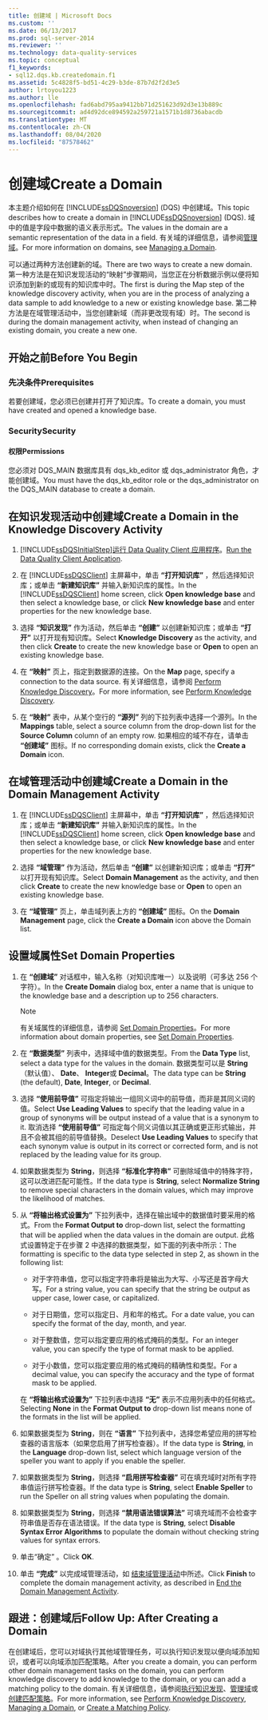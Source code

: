 ```yaml
---
title: 创建域 | Microsoft Docs
ms.custom: ''
ms.date: 06/13/2017
ms.prod: sql-server-2014
ms.reviewer: ''
ms.technology: data-quality-services
ms.topic: conceptual
f1_keywords:
- sql12.dqs.kb.createdomain.f1
ms.assetid: 5c4828f5-bd51-4c29-b3de-87b7d2f2d3e5
author: lrtoyou1223
ms.author: lle
ms.openlocfilehash: fad6abd795aa9412bb71d251623d92d3e13b889c
ms.sourcegitcommit: ad4d92dce894592a259721a1571b1d8736abacdb
ms.translationtype: MT
ms.contentlocale: zh-CN
ms.lasthandoff: 08/04/2020
ms.locfileid: "87578462"
---
```

# <a name="create-a-domain"></a><span data-ttu-id="2592d-102">创建域</span><span class="sxs-lookup"><span data-stu-id="2592d-102">Create a Domain</span></span>
  <span data-ttu-id="2592d-103">本主题介绍如何在 [!INCLUDE[ssDQSnoversion](../includes/ssdqsnoversion-md.md)] (DQS) 中创建域。</span><span class="sxs-lookup"><span data-stu-id="2592d-103">This topic describes how to create a domain in [!INCLUDE[ssDQSnoversion](../includes/ssdqsnoversion-md.md)] (DQS).</span></span> <span data-ttu-id="2592d-104">域中的值是字段中数据的语义表示形式。</span><span class="sxs-lookup"><span data-stu-id="2592d-104">The values in the domain are a semantic representation of the data in a field.</span></span> <span data-ttu-id="2592d-105">有关域的详细信息，请参阅[管理域](../../2014/data-quality-services/managing-a-domain.md)。</span><span class="sxs-lookup"><span data-stu-id="2592d-105">For more information on domains, see [Managing a Domain](../../2014/data-quality-services/managing-a-domain.md).</span></span>  
  
 <span data-ttu-id="2592d-106">可以通过两种方法创建新的域。</span><span class="sxs-lookup"><span data-stu-id="2592d-106">There are two ways to create a new domain.</span></span> <span data-ttu-id="2592d-107">第一种方法是在知识发现活动的“映射”步骤期间，当您正在分析数据示例以便将知识添加到新的或现有的知识库中时。</span><span class="sxs-lookup"><span data-stu-id="2592d-107">The first is during the Map step of the knowledge discovery activity, when you are in the process of analyzing a data sample to add knowledge to a new or existing knowledge base.</span></span> <span data-ttu-id="2592d-108">第二种方法是在域管理活动中，当您创建新域（而非更改现有域）时。</span><span class="sxs-lookup"><span data-stu-id="2592d-108">The second is during the domain management activity, when instead of changing an existing domain, you create a new one.</span></span>  
  
##  <a name="before-you-begin"></a><a name="BeforeYouBegin"></a> <span data-ttu-id="2592d-109">开始之前</span><span class="sxs-lookup"><span data-stu-id="2592d-109">Before You Begin</span></span>  
  
###  <a name="prerequisites"></a><a name="Prerequisites"></a><span data-ttu-id="2592d-110">先决条件</span><span class="sxs-lookup"><span data-stu-id="2592d-110">Prerequisites</span></span>  
 <span data-ttu-id="2592d-111">若要创建域，您必须已创建并打开了知识库。</span><span class="sxs-lookup"><span data-stu-id="2592d-111">To create a domain, you must have created and opened a knowledge base.</span></span>  
  
###  <a name="security"></a><a name="Security"></a> <span data-ttu-id="2592d-112">Security</span><span class="sxs-lookup"><span data-stu-id="2592d-112">Security</span></span>  
  
####  <a name="permissions"></a><a name="Permissions"></a> <span data-ttu-id="2592d-113">权限</span><span class="sxs-lookup"><span data-stu-id="2592d-113">Permissions</span></span>  
 <span data-ttu-id="2592d-114">您必须对 DQS_MAIN 数据库具有 dqs_kb_editor 或 dqs_administrator 角色，才能创建域。</span><span class="sxs-lookup"><span data-stu-id="2592d-114">You must have the dqs_kb_editor role or the dqs_administrator on the DQS_MAIN database to create a domain.</span></span>  
  
##  <a name="create-a-domain-in-the-knowledge-discovery-activity"></a><a name="Discovery"></a> <span data-ttu-id="2592d-115">在知识发现活动中创建域</span><span class="sxs-lookup"><span data-stu-id="2592d-115">Create a Domain in the Knowledge Discovery Activity</span></span>  
  
1.  [!INCLUDE[ssDQSInitialStep](../includes/ssdqsinitialstep-md.md)]<span data-ttu-id="2592d-116">[运行 Data Quality Client 应用程序](../../2014/data-quality-services/run-the-data-quality-client-application.md)。</span><span class="sxs-lookup"><span data-stu-id="2592d-116">[Run the Data Quality Client Application](../../2014/data-quality-services/run-the-data-quality-client-application.md).</span></span>  
  
2.  <span data-ttu-id="2592d-117">在 [!INCLUDE[ssDQSClient](../includes/ssdqsclient-md.md)] 主屏幕中，单击 **“打开知识库”** ，然后选择知识库；或单击 **“新建知识库”** 并输入新知识库的属性。</span><span class="sxs-lookup"><span data-stu-id="2592d-117">In the [!INCLUDE[ssDQSClient](../includes/ssdqsclient-md.md)] home screen, click **Open knowledge base** and then select a knowledge base, or click **New knowledge base** and enter properties for the new knowledge base.</span></span>  
  
3.  <span data-ttu-id="2592d-118">选择 **“知识发现”** 作为活动，然后单击 **“创建”** 以创建新知识库；或单击 **“打开”** 以打开现有知识库。</span><span class="sxs-lookup"><span data-stu-id="2592d-118">Select **Knowledge Discovery** as the activity, and then click **Create** to create the new knowledge base or **Open** to open an existing knowledge base.</span></span>  
  
4.  <span data-ttu-id="2592d-119">在 **“映射”** 页上，指定到数据源的连接。</span><span class="sxs-lookup"><span data-stu-id="2592d-119">On the **Map** page, specify a connection to the data source.</span></span> <span data-ttu-id="2592d-120">有关详细信息，请参阅 [Perform Knowledge Discovery](../../2014/data-quality-services/perform-knowledge-discovery.md)。</span><span class="sxs-lookup"><span data-stu-id="2592d-120">For more information, see [Perform Knowledge Discovery](../../2014/data-quality-services/perform-knowledge-discovery.md).</span></span>  
  
5.  <span data-ttu-id="2592d-121">在 **“映射”** 表中，从某个空行的 **“源列”** 列的下拉列表中选择一个源列。</span><span class="sxs-lookup"><span data-stu-id="2592d-121">In the **Mappings** table, select a source column from the drop-down list for the **Source Column** column of an empty row.</span></span> <span data-ttu-id="2592d-122">如果相应的域不存在，请单击 **“创建域”** 图标。</span><span class="sxs-lookup"><span data-stu-id="2592d-122">If no corresponding domain exists, click the **Create a Domain** icon.</span></span>  
  
##  <a name="create-a-domain-in-the-domain-management-activity"></a><a name="DomainManagement"></a> <span data-ttu-id="2592d-123">在域管理活动中创建域</span><span class="sxs-lookup"><span data-stu-id="2592d-123">Create a Domain in the Domain Management Activity</span></span>  
  
1.  <span data-ttu-id="2592d-124">在 [!INCLUDE[ssDQSClient](../includes/ssdqsclient-md.md)] 主屏幕中，单击 **“打开知识库”** ，然后选择知识库；或单击 **“新建知识库”** 并输入新知识库的属性。</span><span class="sxs-lookup"><span data-stu-id="2592d-124">In the [!INCLUDE[ssDQSClient](../includes/ssdqsclient-md.md)] home screen, click **Open knowledge base** and then select a knowledge base, or click **New knowledge base** and enter properties for the new knowledge base.</span></span>  
  
2.  <span data-ttu-id="2592d-125">选择 **“域管理”** 作为活动，然后单击 **“创建”** 以创建新知识库；或单击 **“打开”** 以打开现有知识库。</span><span class="sxs-lookup"><span data-stu-id="2592d-125">Select **Domain Management** as the activity, and then click **Create** to create the new knowledge base or **Open** to open an existing knowledge base.</span></span>  
  
3.  <span data-ttu-id="2592d-126">在 **“域管理”** 页上，单击域列表上方的 **“创建域”** 图标。</span><span class="sxs-lookup"><span data-stu-id="2592d-126">On the **Domain Management** page, click the **Create a Domain** icon above the Domain list.</span></span>  
  
##  <a name="set-domain-properties"></a><a name="Properties"></a><span data-ttu-id="2592d-127">设置域属性</span><span class="sxs-lookup"><span data-stu-id="2592d-127">Set Domain Properties</span></span>  
  
1.  <span data-ttu-id="2592d-128">在 **“创建域”** 对话框中，输入名称（对知识库唯一）以及说明（可多达 256 个字符）。</span><span class="sxs-lookup"><span data-stu-id="2592d-128">In the **Create Domain** dialog box, enter a name that is unique to the knowledge base and a description up to 256 characters.</span></span>  
  
    > [!NOTE]  
    >  <span data-ttu-id="2592d-129">有关域属性的详细信息，请参阅 [Set Domain Properties](../../2014/data-quality-services/set-domain-properties.md)。</span><span class="sxs-lookup"><span data-stu-id="2592d-129">For more information about domain properties, see [Set Domain Properties](../../2014/data-quality-services/set-domain-properties.md).</span></span>  
  
2.  <span data-ttu-id="2592d-130">在 **“数据类型”** 列表中，选择域中值的数据类型。</span><span class="sxs-lookup"><span data-stu-id="2592d-130">From the **Data Type** list, select a data type for the values in the domain.</span></span> <span data-ttu-id="2592d-131">数据类型可以是 **String** （默认值）、 **Date**、 **Integer**或 **Decimal**。</span><span class="sxs-lookup"><span data-stu-id="2592d-131">The data type can be **String** (the default), **Date**, **Integer**, or **Decimal**.</span></span>  
  
3.  <span data-ttu-id="2592d-132">选择 **“使用前导值”** 可指定将输出一组同义词中的前导值，而非是其同义词的值。</span><span class="sxs-lookup"><span data-stu-id="2592d-132">Select **Use Leading Values** to specify that the leading value in a group of synonyms will be output instead of a value that is a synonym to it.</span></span> <span data-ttu-id="2592d-133">取消选择 **“使用前导值”** 可指定每个同义词值以其正确或更正形式输出，并且不会被其组的前导值替换。</span><span class="sxs-lookup"><span data-stu-id="2592d-133">Deselect **Use Leading Values** to specify that each synonym value is output in its correct or corrected form, and is not replaced by the leading value for its group.</span></span>  
  
4.  <span data-ttu-id="2592d-134">如果数据类型为 **String**，则选择 **“标准化字符串”** 可删除域值中的特殊字符，这可以改进匹配可能性。</span><span class="sxs-lookup"><span data-stu-id="2592d-134">If the data type is **String**, select **Normalize String** to remove special characters in the domain values, which may improve the likelihood of matches.</span></span>  
  
5.  <span data-ttu-id="2592d-135">从 **“将输出格式设置为”** 下拉列表中，选择在输出域中的数据值时要采用的格式。</span><span class="sxs-lookup"><span data-stu-id="2592d-135">From the **Format Output to** drop-down list, select the formatting that will be applied when the data values in the domain are output.</span></span> <span data-ttu-id="2592d-136">此格式设置特定于在步骤 2 中选择的数据类型，如下面的列表中所示：</span><span class="sxs-lookup"><span data-stu-id="2592d-136">The formatting is specific to the data type selected in step 2, as shown in the following list:</span></span>  
  
    -   <span data-ttu-id="2592d-137">对于字符串值，您可以指定字符串将是输出为大写、小写还是首字母大写。</span><span class="sxs-lookup"><span data-stu-id="2592d-137">For a string value, you can specify that the string be output as upper case, lower case, or capitalized.</span></span>  
  
    -   <span data-ttu-id="2592d-138">对于日期值，您可以指定日、月和年的格式。</span><span class="sxs-lookup"><span data-stu-id="2592d-138">For a date value, you can specify the format of the day, month, and year.</span></span>  
  
    -   <span data-ttu-id="2592d-139">对于整数值，您可以指定要应用的格式掩码的类型。</span><span class="sxs-lookup"><span data-stu-id="2592d-139">For an integer value, you can specify the type of format mask to be applied.</span></span>  
  
    -   <span data-ttu-id="2592d-140">对于小数值，您可以指定要应用的格式掩码的精确性和类型。</span><span class="sxs-lookup"><span data-stu-id="2592d-140">For a decimal value, you can specify the accuracy and the type of format mask to be applied.</span></span>  
  
     <span data-ttu-id="2592d-141">在 **“将输出格式设置为”** 下拉列表中选择 **“无”** 表示不应用列表中的任何格式。</span><span class="sxs-lookup"><span data-stu-id="2592d-141">Selecting **None** in the **Format Output to** drop-down list means none of the formats in the list will be applied.</span></span>  
  
6.  <span data-ttu-id="2592d-142">如果数据类型为 **String**，则在 **“语言”** 下拉列表中，选择您希望应用的拼写检查器的语言版本（如果您启用了拼写检查器）。</span><span class="sxs-lookup"><span data-stu-id="2592d-142">If the data type is **String**, in the **Language** drop-down list, select which language version of the speller you want to apply if you enable the speller.</span></span>  
  
7.  <span data-ttu-id="2592d-143">如果数据类型为 **String**，则选择 **“启用拼写检查器”** 可在填充域时对所有字符串值运行拼写检查器。</span><span class="sxs-lookup"><span data-stu-id="2592d-143">If the data type is **String**, select **Enable Speller** to run the Speller on all string values when populating the domain.</span></span>  
  
8.  <span data-ttu-id="2592d-144">如果数据类型为 **String**，则选择 **“禁用语法错误算法”** 可填充域而不会检查字符串值是否存在语法错误。</span><span class="sxs-lookup"><span data-stu-id="2592d-144">If the data type is **String**, select **Disable Syntax Error Algorithms** to populate the domain without checking string values for syntax errors.</span></span>  
  
9. <span data-ttu-id="2592d-145">单击“确定”  。</span><span class="sxs-lookup"><span data-stu-id="2592d-145">Click **OK**.</span></span>  
  
10. <span data-ttu-id="2592d-146">单击 **“完成”** 以完成域管理活动，如 [结束域管理活动](../../2014/data-quality-services/end-the-domain-management-activity.md)中所述。</span><span class="sxs-lookup"><span data-stu-id="2592d-146">Click **Finish** to complete the domain management activity, as described in [End the Domain Management Activity](../../2014/data-quality-services/end-the-domain-management-activity.md).</span></span>  
  
##  <a name="follow-up-after-creating-a-domain"></a><a name="FollowUp"></a> <span data-ttu-id="2592d-147">跟进：创建域后</span><span class="sxs-lookup"><span data-stu-id="2592d-147">Follow Up: After Creating a Domain</span></span>  
 <span data-ttu-id="2592d-148">在创建域后，您可以对域执行其他域管理任务，可以执行知识发现以便向域添加知识，或者可以向域添加匹配策略。</span><span class="sxs-lookup"><span data-stu-id="2592d-148">After you create a domain, you can perform other domain management tasks on the domain, you can perform knowledge discovery to add knowledge to the domain, or you can add a matching policy to the domain.</span></span> <span data-ttu-id="2592d-149">有关详细信息，请参阅[执行知识发现](../../2014/data-quality-services/perform-knowledge-discovery.md)、[管理域](../../2014/data-quality-services/managing-a-domain.md)或[创建匹配策略](../../2014/data-quality-services/create-a-matching-policy.md)。</span><span class="sxs-lookup"><span data-stu-id="2592d-149">For more information, see [Perform Knowledge Discovery](../../2014/data-quality-services/perform-knowledge-discovery.md), [Managing a Domain](../../2014/data-quality-services/managing-a-domain.md), or [Create a Matching Policy](../../2014/data-quality-services/create-a-matching-policy.md).</span></span>  
  
  
